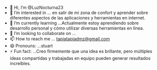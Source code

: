 - 👋 Hi, I’m @LuzNocturna23
- 👀 I’m interested in ... en salir de mi zona de confort y aprender sobre diferentes aspectos de las aplicaciones y herramientas en internet.
- 🌱 I’m currently learning ...Actualmente estoy aprendiendo sobre desarrollo personal y cómo utilizar diversas herramientas en línea.
- 💞️ I’m looking to collaborate on ...
- 📫 How to reach me ... tapiatapiadmz@gmail.com
- 😄 Pronouns: ...stuart
- ⚡ Fun fact: ...Creo firmemente que una idea es brillante, pero múltiples ideas compartidas y trabajadas en equipo pueden generar resultados increíbles.

<!---
LuzNocturna23/LuzNocturna23 is a ✨ special ✨ repository because its `README.md` (this file) appears on your GitHub profile.
You can click the Preview link to take a look at your changes.
--->
